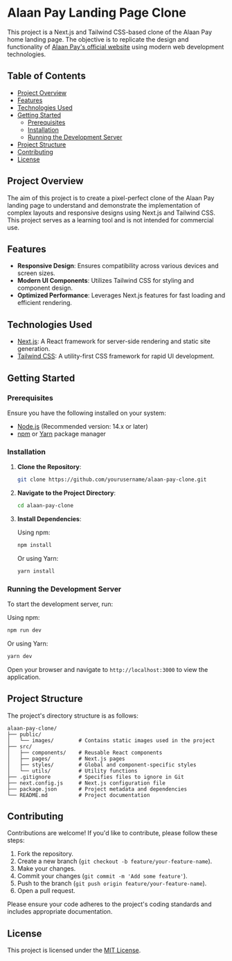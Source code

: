# Alaan Pay Landing Page Clone

This project is a Next.js and Tailwind CSS-based clone of the Alaan Pay home landing page. The objective is to replicate the design and functionality of [Alaan Pay's official website](https://www.alaan.com/) using modern web development technologies.

## Table of Contents

- [Project Overview](#project-overview)
- [Features](#features)
- [Technologies Used](#technologies-used)
- [Getting Started](#getting-started)
  - [Prerequisites](#prerequisites)
  - [Installation](#installation)
  - [Running the Development Server](#running-the-development-server)
- [Project Structure](#project-structure)
- [Contributing](#contributing)
- [License](#license)

## Project Overview

The aim of this project is to create a pixel-perfect clone of the Alaan Pay landing page to understand and demonstrate the implementation of complex layouts and responsive designs using Next.js and Tailwind CSS. This project serves as a learning tool and is not intended for commercial use.

## Features

- **Responsive Design**: Ensures compatibility across various devices and screen sizes.
- **Modern UI Components**: Utilizes Tailwind CSS for styling and component design.
- **Optimized Performance**: Leverages Next.js features for fast loading and efficient rendering.

## Technologies Used

- [Next.js](https://nextjs.org/): A React framework for server-side rendering and static site generation.
- [Tailwind CSS](https://tailwindcss.com/): A utility-first CSS framework for rapid UI development.

## Getting Started

### Prerequisites

Ensure you have the following installed on your system:

- [Node.js](https://nodejs.org/en/download/) (Recommended version: 14.x or later)
- [npm](https://www.npmjs.com/get-npm) or [Yarn](https://yarnpkg.com/getting-started/install) package manager

### Installation

1. **Clone the Repository**:

   ```bash
   git clone https://github.com/yourusername/alaan-pay-clone.git
   ```

2. **Navigate to the Project Directory**:

   ```bash
   cd alaan-pay-clone
   ```

3. **Install Dependencies**:

   Using npm:

   ```bash
   npm install
   ```

   Or using Yarn:

   ```bash
   yarn install
   ```

### Running the Development Server

To start the development server, run:

Using npm:

```bash
npm run dev
```

Or using Yarn:

```bash
yarn dev
```

Open your browser and navigate to `http://localhost:3000` to view the application.

## Project Structure

The project's directory structure is as follows:

```
alaan-pay-clone/
├── public/
│   └── images/        # Contains static images used in the project
├── src/
│   ├── components/    # Reusable React components
│   ├── pages/         # Next.js pages
│   ├── styles/        # Global and component-specific styles
│   └── utils/         # Utility functions
├── .gitignore         # Specifies files to ignore in Git
├── next.config.js     # Next.js configuration file
├── package.json       # Project metadata and dependencies
└── README.md          # Project documentation
```

## Contributing

Contributions are welcome! If you'd like to contribute, please follow these steps:

1. Fork the repository.
2. Create a new branch (`git checkout -b feature/your-feature-name`).
3. Make your changes.
4. Commit your changes (`git commit -m 'Add some feature'`).
5. Push to the branch (`git push origin feature/your-feature-name`).
6. Open a pull request.

Please ensure your code adheres to the project's coding standards and includes appropriate documentation.

## License

This project is licensed under the [MIT License](LICENSE). 